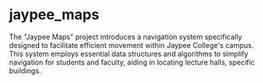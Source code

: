 # jaypee_maps
The "Jaypee Maps" project introduces a navigation
system specifically designed to facilitate efficient movement within Jaypee
College's campus. This system employs essential data structures and
algorithms to simplify navigation for students and faculty, aiding in
locating lecture halls, specific buildings. 
